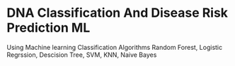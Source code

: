 # DNA Classification  And Disease Risk Prediction ML
Using Machine learning Classification Algorithms Random Forest, Logistic Regrssion, Descision Tree, SVM, KNN, Naive Bayes
